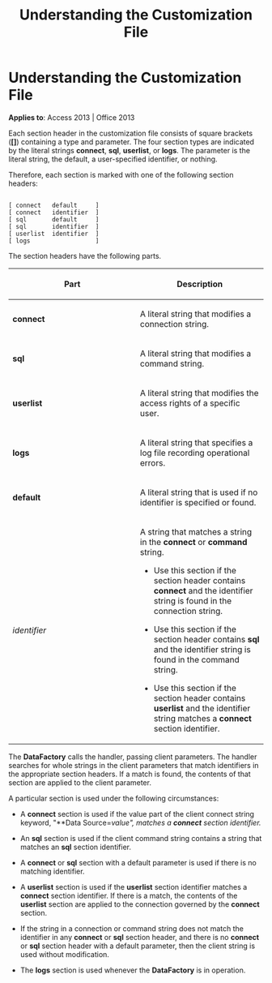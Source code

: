 ﻿---
title: Understanding the Customization File
TOCTitle: Understanding the Customization File
ms:assetid: 98fd5ec1-d5bd-cdd2-5eb5-9a1682fbed79
ms:mtpsurl: https://msdn.microsoft.com/en-us/library/JJ249686(v=office.15)
ms:contentKeyID: 48546507
ms.date: 09/18/2015
mtps_version: v=office.15
---

# Understanding the Customization File


**Applies to**: Access 2013 | Office 2013

Each section header in the customization file consists of square brackets (**\[\]**) containing a type and parameter. The four section types are indicated by the literal strings **connect**, **sql**, **userlist**, or **logs**. The parameter is the literal string, the default, a user-specified identifier, or nothing.

Therefore, each section is marked with one of the following section headers:

``` 
 
[ connect   default     ]
[ connect   identifier  ]
[ sql       default     ]
[ sql       identifier  ]
[ userlist  identifier  ]
[ logs                  ]
```

The section headers have the following parts.

<table>
<colgroup>
<col style="width: 50%" />
<col style="width: 50%" />
</colgroup>
<thead>
<tr class="header">
<th><p>Part</p></th>
<th><p>Description</p></th>
</tr>
</thead>
<tbody>
<tr class="odd">
<td><p><strong>connect</strong></p></td>
<td><p>A literal string that modifies a connection string.</p></td>
</tr>
<tr class="even">
<td><p><strong>sql</strong></p></td>
<td><p>A literal string that modifies a command string.</p></td>
</tr>
<tr class="odd">
<td><p><strong>userlist</strong></p></td>
<td><p>A literal string that modifies the access rights of a specific user.</p></td>
</tr>
<tr class="even">
<td><p><strong>logs</strong></p></td>
<td><p>A literal string that specifies a log file recording operational errors.</p></td>
</tr>
<tr class="odd">
<td><p><strong>default</strong></p></td>
<td><p>A literal string that is used if no identifier is specified or found.</p></td>
</tr>
<tr class="even">
<td><p><em>identifier</em></p></td>
<td><p>A string that matches a string in the <strong>connect</strong> or <strong>command</strong> string.</p>
<p></p>
<ul>
<li><p>Use this section if the section header contains <strong>connect</strong> and the identifier string is found in the connection string.</p></li>
<li><p>Use this section if the section header contains <strong>sql</strong> and the identifier string is found in the command string.</p></li>
<li><p>Use this section if the section header contains <strong>userlist</strong> and the identifier string matches a <strong>connect</strong> section identifier.</p></li>
</ul>
<p></p></td>
</tr>
</tbody>
</table>


The **DataFactory** calls the handler, passing client parameters. The handler searches for whole strings in the client parameters that match identifiers in the appropriate section headers. If a match is found, the contents of that section are applied to the client parameter.

A particular section is used under the following circumstances:

  - A **connect** section is used if the value part of the client connect string keyword, "**Data Source=***value*", matches a **connect** section identifier*.*

  - An **sql** section is used if the client command string contains a string that matches an **sql** section identifier.

  - A **connect** or **sql** section with a default parameter is used if there is no matching identifier.

  - A **userlist** section is used if the **userlist** section identifier matches a **connect** section identifier. If there is a match, the contents of the **userlist** section are applied to the connection governed by the **connect** section.

  - If the string in a connection or command string does not match the identifier in any **connect** or **sql** section header, and there is no **connect** or **sql** section header with a default parameter, then the client string is used without modification.

  - The **logs** section is used whenever the **DataFactory** is in operation.

